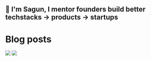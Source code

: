 ## 👋 I'm Sagun, I mentor founders build better techstacks -> products -> startups

# Blog posts
<!-- BLOG-POST-LIST:START -->
<!-- BLOG-POST-LIST:END -->

![](https://komarev.com/ghpvc/?username=sagungargs15)
![](https://hit.yhype.me/github/profile?user_id=75983174)
